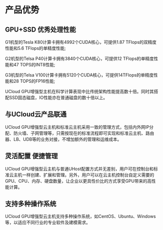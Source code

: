 # 产品优势



## GPU+SSD 优秀处理性能

G1机型的Tesla K80计算卡拥有4992个CUDA核心，可提供1.87 TFlops的双精度性能和5.6 TFlops的单精度性能;

G2机型的Telsa P40计算卡拥有3840个CUDA核心，可提供12 TFlops的单精度性能和47 TOPS的INT8性能;

G3机型的Telsa V100计算卡拥有5120个CUDA核心，可提供14TFlops的单精度性能和28 TOPS的FP16性能;

UCloud GPU增强型主机在科学计算表现中比传统架构性能提高数十倍。同时其搭配SSD固态磁盘，IO性能亦在普通磁盘的数十倍以上。

## 与UCloud云产品联通

UCloud GPU增强型云主机和标准云主机采用一致的管理方式，包括内外网IP分配、防火墙、子网管理等，只需按现在的标准流程即可实现和标准云主机、路由器、LB、UDB等的业务对接，不增加额外的管理和运维成本。

## 灵活配置 便捷管理

UCloud GPU增强型云主机与普通UHost配置方式并无差别，用户可在控制台和标准云主机一样创建、扩展和管理。另外，用户可以在云主机控制台自定义需要的GPU、CPU、内存、硬盘数量，让企业以更具性价比的方式享受GPU带来的高性能计算。

## 支持多种操作系统

UCloud GPU增强型云主机支持多种操作系统，如CentOS、Ubuntu、Windows等，以适应不同行业的专业软件及建模需求。